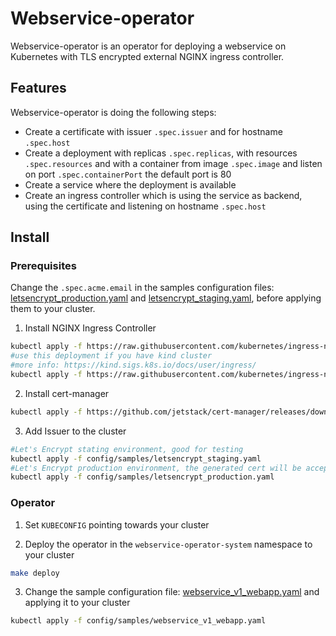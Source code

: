 # Webservice-operator

Webservice-operator is an operator for deploying a webservice on Kubernetes with TLS encrypted external NGINX ingress controller.

## Features

Webservice-operator is doing the following steps:

- Create a certificate with issuer `.spec.issuer` and for hostname `.spec.host`
- Create a deployment with replicas `.spec.replicas`, with resources `.spec.resources` and with a container from image `.spec.image` and listen on port `.spec.containerPort` the default port is 80
- Create a service where the deployment is available
- Create an ingress controller which is using the service as backend, using the certificate and listening on hostname `.spec.host`

## Install

### Prerequisites

Change the `.spec.acme.email` in the samples configuration files: [letsencrypt_production.yaml](config/samples/letsencrypt_production.yaml) and [letsencrypt_staging.yaml](config/samples/letsencrypt_staging.yaml), before applying them to your cluster.

1. Install NGINX Ingress Controller

```bash
kubectl apply -f https://raw.githubusercontent.com/kubernetes/ingress-nginx/controller-v1.0.4/deploy/static/provider/cloud/deploy.yaml
#use this deployment if you have kind cluster
#more info: https://kind.sigs.k8s.io/docs/user/ingress/
kubectl apply -f https://raw.githubusercontent.com/kubernetes/ingress-nginx/main/deploy/static/provider/kind/deploy.yaml
```

2. Install cert-manager

```bash
kubectl apply -f https://github.com/jetstack/cert-manager/releases/download/v1.6.0/cert-manager.yaml
```

3. Add Issuer to the cluster

```bash
#Let's Encrypt stating environment, good for testing
kubectl apply -f config/samples/letsencrypt_staging.yaml
#Let's Encrypt production environment, the generated cert will be accepted by the browsers
kubectl apply -f config/samples/letsencrypt_production.yaml
```

### Operator

1. Set `KUBECONFIG` pointing towards your cluster

2. Deploy the operator in the `webservice-operator-system` namespace to your cluster

```bash
make deploy
```

3. Change the sample configuration file: [webservice_v1_webapp.yaml](config/samples/webservice_v1_webapp.yaml) and applying it to your cluster

```bash
kubectl apply -f config/samples/webservice_v1_webapp.yaml
```
